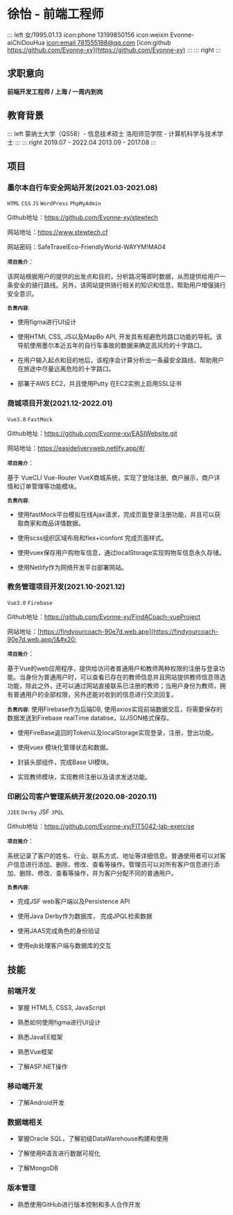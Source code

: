 # 徐怡 - 前端工程师

::: left
女/1995.01.13 
icon:phone 13199850156 
icon:weixin Evonne-aiChiDouHua
[icon:email ](781555188@qq.com)<781555188@qq.com>
[icon:github https://github.com/Evonne-xy](https://github.com/Evonne-xy)
:::
::: right
:::
## 求职意向

**前端开发工程师 / 上海 / 一周内到岗**

## 教育背景
::: left
蒙纳士大学（QS58）- 信息技术硕士
洛阳师范学院 - 计算机科学与技术学士 
:::
::: right
2019.07 - 2022.04
2013.09 - 2017.08
:::
## 项目

### 墨尔本自行车安全网站开发(2021.03-2021.08)

`HTML` `CSS` `JS` `WordPress` `PhpMyAdmin`

Github地址：<https://github.com/Evonne-xy/stewtech>

网站地址：<https://www.stewtech.cf> 

网站密码：SafeTravelEco-FriendlyWorld-WAYYM!MA04

**`项目简介`**：

该网站根据用户的提供的出发点和目的，分析路况等即时数据，从而提供给用户一条安全的骑行路线。另外，该网站提供骑行相关的知识和信息，帮助用户增强骑行安全意识。

**`负责内容`**:

*   使用figma进行UI设计

*   使用HTMl, CSS, JS以及MapBo API, 开发具有规避危险路口功能的导航。该导航使用墨尔本近五年的自行车事故的数据来确定高风险的十字路口。

*   在用户输入起点和目的地后，该程序会计算分析出一条最安全路线，帮助用户在旅途中尽量远离危险的十字路口。

*   部署于AWS EC2，并且使用Putty 在EC2实例上启用SSL证书

### 商城项目开发(2021.12-2022.01)

`Vue3.0` `FastMock`

Github地址：<https://github.com/Evonne-xy/EASIWebsite.git>

网站地址：<https://easideliveryweb.netlify.app/#/> 

**`项目简介`**：

基于 VueCLI Vue-Router VueX商城系统，实现了登陆注册,  商户展示，商户详情和订单管理等功能模块。

**`负责内容`**:

*   使用fastMock平台模拟在线Ajax请求，完成页面登录注册功能，并且可以获取商家和商品详情数据。

*   使用scss组织区域布局和flex+iconfont 完成页面样式。

*   使用vuex保存用户购物车信息，通过localStorage实现购物车信息永久存储。

*   使用Netlify作为网络开发平台部署网站。

### 教务管理项目开发(2021.10-2021.12)

`Vue3.0`  `Firebase`

Github地址：<https://github.com/Evonne-xy/FindACoach-vueProject>

网站地址：[https://findyourcoach-90e7d.web.app](https://findyourcoach-90e7d.web.app/)&#x20;

**`项目简介`**：

基于Vue的web应用程序，提供给访问者普通用户和教师两种权限的注册与登录功能。当身份为普通用户时，可以查看已存在的教师信息并且网站提供教师信息筛选功能，除此之外，还可以通过网站直接联系已注册的教师；当用户身份为教师，拥有普通用户的全部权限，另外还能对收到的信息进行交流回复。 &#x20;

**`负责内容`**: 使用Firebase作为后端DB, 使用axios实现前端数据交互，将需要保存的数据发送到Firebase realTime databse，以JSON格式保存。

*   使用FireBase返回的Token以及localStorage实现登录，注册，登出功能。

*   使用vuex 模块化管理状态和数据。

*   封装头部组件，完成Base UI模块。

*   实现教师模块，实现教师注册以及请求发送功能。

### 印刷公司客户管理系统开发(2020.08-2020.11)

`J2EE` `Derby` JSF `JPQL`

Github地址：<https://github.com/Evonne-xy/FIT5042-lab-exercise>

**`项目简介`**：

系统记录了客户的姓名、行业、联系方式、地址等详细信息。普通使用者可以对客户信息进行添加、删除、修改、查看等操作。管理员可以对所有客户信息进行添加、删除、修改、查看等操作，并为客户分配不同的普通用户。

**`负责内容`**:

*   完成JSF web客户端以及Persistence API

*   使用Java Derby作为数据库， 完成JPQL检索数据

*   使用JAAS完成角色的身份验证

*   使用ejb处理客户端与数据库的交互

## 技能

### 前端开发

*   掌握 HTML5, CSS3, JavaScript

*   熟悉如何使用figma进行UI设计

*   熟悉JavaEE框架

*   熟悉Vue框架

*   了解ASP.NET操作

### 移动端开发

*   了解Android开发

### 数据端相关

*   掌握Oracle SQL，了解初级DataWarehouse构建和使用

*   了解使用R语言进行数据可视化

*   了解MongoDB

### 版本管理

*   熟悉使用GitHub进行版本控制和多人合作开发
